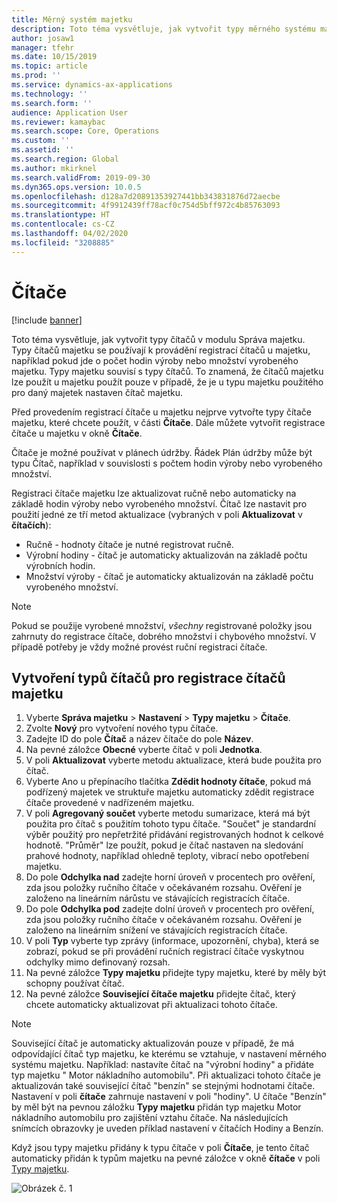 ```yaml
---
title: Měrný systém majetku
description: Toto téma vysvětluje, jak vytvořit typy měrného systému majetku v modulu Správa majetku.
author: josaw1
manager: tfehr
ms.date: 10/15/2019
ms.topic: article
ms.prod: ''
ms.service: dynamics-ax-applications
ms.technology: ''
ms.search.form: ''
audience: Application User
ms.reviewer: kamaybac
ms.search.scope: Core, Operations
ms.custom: ''
ms.assetid: ''
ms.search.region: Global
ms.author: mkirknel
ms.search.validFrom: 2019-09-30
ms.dyn365.ops.version: 10.0.5
ms.openlocfilehash: d128a7d20891353927441bb343831876d72aecbe
ms.sourcegitcommit: 4f9912439ff78acf0c754d5bff972c4b85763093
ms.translationtype: HT
ms.contentlocale: cs-CZ
ms.lasthandoff: 04/02/2020
ms.locfileid: "3208885"
---
```

# <a name="counters"></a>Čítače

[!include [banner](../../includes/banner.md)]

Toto téma vysvětluje, jak vytvořit typy čítačů v modulu Správa majetku. Typy čítačů majetku se používají k provádění registrací čítačů u majetku, například pokud jde o počet hodin výroby nebo množství vyrobeného majetku. Typy majetku souvisí s typy čítačů. To znamená, že čítačů majetku lze použít u majetku použít pouze v případě, že je u typu majetku použitého pro daný majetek nastaven čítač majetku.

Před provedením registrací čítače u majetku nejprve vytvořte typy čítače majetku, které chcete použít, v části **Čítače**. Dále můžete vytvořit registrace čítače u majetku v okně **Čítače**. 

Čítače je možné používat v plánech údržby. Řádek Plán údržby může být typu Čítač, například v souvislosti s počtem hodin výroby nebo vyrobeného množství. 

Registraci čítače majetku lze aktualizovat ručně nebo automaticky na základě hodin výroby nebo vyrobeného množství. Čítač lze nastavit pro použití jedné ze tří metod aktualizace (vybraných v poli **Aktualizovat** v **čítačích**):
  
- Ručně - hodnoty čítače je nutné registrovat ručně.  
- Výrobní hodiny - čítač je automaticky aktualizován na základě počtu výrobních hodin.  
- Množství výroby - čítač je automaticky aktualizován na základě počtu vyrobeného množství.  

>[!NOTE]
>Pokud se použije vyrobené množství, *všechny* registrované položky jsou zahrnuty do registrace čítače, dobrého množství i chybového množství. V případě potřeby je vždy možné provést ruční registraci čítače.

## <a name="create-counter-types-for-asset-counter-registrations"></a>Vytvoření typů čítačů pro registrace čítačů majetku

1. Vyberte **Správa majetku** > **Nastavení** > **Typy majetku** > **Čítače**.
2. Zvolte **Nový** pro vytvoření nového typu čítače.
3. Zadejte ID do pole **Čítač** a název čítače do pole **Název**.
4. Na pevné záložce **Obecné** vyberte čítač v poli **Jednotka**.
5. V poli **Aktualizovat** vyberte metodu aktualizace, která bude použita pro čítač.
6. Vyberte Ano u přepínacího tlačítka **Zdědit hodnoty čítače**, pokud má podřízený majetek ve struktuře majetku automaticky zdědit registrace čítače provedené v nadřízeném majetku.
7. V poli **Agregovaný součet** vyberte metodu sumarizace, která má být použita pro čítač s použitím tohoto typu čítače. "Součet" je standardní výběr použitý pro nepřetržité přidávání registrovaných hodnot k celkové hodnotě. "Průměr" lze použít, pokud je čítač nastaven na sledování prahové hodnoty, například ohledně teploty, vibrací nebo opotřebení majetku. 
8. Do pole **Odchylka nad** zadejte horní úroveň v procentech pro ověření, zda jsou položky ručního čítače v očekávaném rozsahu. Ověření je založeno na lineárním nárůstu ve stávajících registracích čítače.
9. Do pole **Odchylka pod** zadejte dolní úroveň v procentech pro ověření, zda jsou položky ručního čítače v očekávaném rozsahu. Ověření je založeno na lineárním snížení ve stávajících registracích čítače.
10. V poli **Typ** vyberte typ zprávy (informace, upozornění, chyba), která se zobrazí, pokud se při provádění ručních registrací čítače vyskytnou odchylky mimo definovaný rozsah.
11. Na pevné záložce **Typy majetku** přidejte typy majetku, které by měly být schopny používat čítač.
12. Na pevné záložce **Související čítače majetku** přidejte čítač, který chcete automaticky aktualizovat při aktualizaci tohoto čítače.


>[!NOTE]
>Související čítač je automaticky aktualizován pouze v případě, že má odpovídající čítač typ majetku, ke kterému se vztahuje, v nastavení měrného systému majetku. Například: nastavíte čítač na "výrobní hodiny" a přidáte typ majetku " Motor nákladního automobilu". Při aktualizaci tohoto čítače je aktualizován také související čítač "benzín" se stejnými hodnotami čítače. Nastavení v poli **čítače** zahrnuje nastavení v poli "hodiny". U čítače "Benzín" by měl být na pevnou záložku **Typy majetku** přidán typ majetku Motor nákladního automobilu pro zajištění vztahu čítače. Na následujících snímcích obrazovky je uveden příklad nastavení v čítačích Hodiny a Benzín.

Když jsou typy majetku přidány k typu čítače v poli **Čítače**, je tento čítač automaticky přidán k typům majetku na pevné záložce v okně **čítače** v poli [Typy majetku](../setup-for-objects/object-types.md).

![Obrázek č. 1](media/071-setup-for-objects.png)

